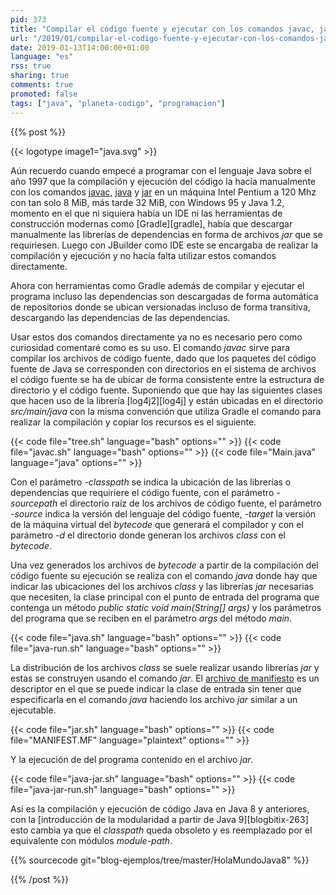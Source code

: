 ```yaml
---
pid: 373
title: "Compilar el código fuente y ejecutar con los comandos javac, java y jar en Java 8 o anteriores"
url: "/2019/01/compilar-el-codigo-fuente-y-ejecutar-con-los-comandos-javac-java-y-jar-en-java-8-o-anteriores/"
date: 2019-01-13T14:00:00+01:00
language: "es"
rss: true
sharing: true
comments: true
promoted: false
tags: ["java", "planeta-codigo", "programacion"]
---
```


{{% post %}}

{{< logotype image1="java.svg" >}}

Aún recuerdo cuando empecé a programar con el lenguaje Java sobre el año 1997 que la compilación y ejecución del código la hacía manualmente con los comandos [javac](https://docs.oracle.com/javase/8/docs/technotes/tools/unix/javac.html), [java](https://docs.oracle.com/javase/8/docs/technotes/tools/unix/java.html) y [jar](https://docs.oracle.com/javase/8/docs/technotes/tools/unix/jar.html) en un máquina Intel Pentium a 120 Mhz con tan solo 8 MiB, más tarde 32 MiB, con Windows 95 y Java 1.2, momento en el que ni siquiera había un IDE ni las herramientas de construcción modernas como [Gradle][gradle], había que descargar manualmente las librerías de dependencias en forma de archivos _jar_ que se requiriesen. Luego con JBuilder como IDE este se encargaba de realizar la compilación y ejecución y no hacía falta utilizar estos comandos directamente.

Ahora con herramientas como Gradle además de compilar y ejecutar el programa incluso las dependencias son descargadas de forma automática de repositorios donde se ubican versionadas incluso de forma transitiva, descargando las dependencias de las dependencias.

Usar estos dos comandos directamente ya no es necesario pero como curiosidad comentaré como es su uso. El comando _javac_ sirve para compilar los archivos de código fuente, dado que los paquetes del código fuente de Java se corresponden con directorios en el sistema de archivos el código fuente se ha de ubicar de forma consistente entre la estructura de directorio y el código fuente. Suponiendo que que hay las siguientes clases que hacen uso de la librería [log4j2][log4j] y están ubicadas en el directorio _src/main/java_ con la misma convención que utiliza Gradle el comando para realizar la compilación y copiar los recursos es el siguiente.

{{< code file="tree.sh" language="bash" options="" >}}
{{< code file="javac.sh" language="bash" options="" >}}
{{< code file="Main.java" language="java" options="" >}}

Con el parámetro _-classpath_ se indica la ubicación de las librerías o dependencias que requiriere el código fuente, con el parámetro _-sourcepath_ el directorio raíz de los archivos de código fuente, el parámetro _-source_ indica la versión del lenguaje del código fuente, _-target_ la versión de la máquina virtual del _bytecode_ que generará el compilador y con el parámetro _-d_ el directorio donde generan los archivos _class_ con el _bytecode_.

Una vez generados los archivos de _bytecode_ a partir de la compilación del código fuente su ejecución se realiza con el comando _java_ donde hay que indicar las ubicaciones del los archivos _class_ y las librerías _jar_ necesarias que necesiten, la clase principal con el punto de entrada del programa que contenga un método _public static void main(String[] args)_ y los parámetros del programa que se reciben en el parámetro _args_ del método _main_.

{{< code file="java.sh" language="bash" options="" >}}
{{< code file="java-run.sh" language="bash" options="" >}}

La distribución de los archivos _class_ se suele realizar usando librerías _jar_ y estas se construyen usando el comando _jar_. El [archivo de manifiesto](https://docs.oracle.com/javase/tutorial/deployment/jar/manifestindex.html) es un descriptor en el que se puede indicar la clase de entrada sin tener que especificarla en el comando _java_ haciendo los archivo _jar_ similar a un ejecutable.

{{< code file="jar.sh" language="bash" options="" >}}
{{< code file="MANIFEST.MF" language="plaintext" options="" >}}

Y la ejecución de del programa contenido en el archivo _jar_.

{{< code file="java-jar.sh" language="bash" options="" >}}
{{< code file="java-jar-run.sh" language="bash" options="" >}}

Así es la compilación y ejecución de código Java en Java 8 y anteriores, con la [introducción de la modularidad a partir de Java 9][blogbitix-263] esto cambia ya que el _classpath_ queda obsoleto y es reemplazado por el equivalente con módulos _module-path_.

{{% sourcecode git="blog-ejemplos/tree/master/HolaMundoJava8" %}}

{{% /post %}}
